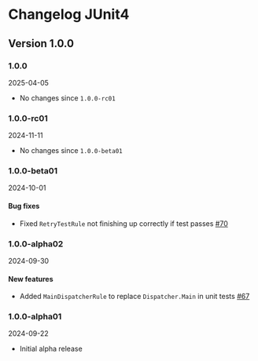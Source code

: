 # Changelog JUnit4

## Version 1.0.0

### 1.0.0

2025-04-05

- No changes since `1.0.0-rc01`

### 1.0.0-rc01

2024-11-11 

- No changes since `1.0.0-beta01`

### 1.0.0-beta01

2024-10-01

#### Bug fixes

- Fixed `RetryTestRule` not finishing up correctly if test passes [#70](https://github.com/rubensousa/Carioca/pull/70)

### 1.0.0-alpha02

2024-09-30

#### New features

- Added `MainDispatcherRule` to replace `Dispatcher.Main` in unit tests [#67](https://github.com/rubensousa/Carioca/pull/67)

### 1.0.0-alpha01

2024-09-22

- Initial alpha release